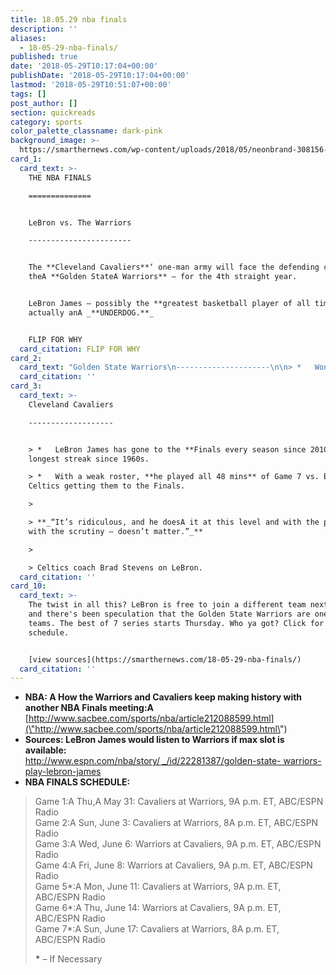 ```yaml
---
title: 18.05.29 nba finals
description: ''
aliases:
  - 18-05-29-nba-finals/
published: true
date: '2018-05-29T10:17:04+00:00'
publishDate: '2018-05-29T10:17:04+00:00'
lastmod: '2018-05-29T10:51:07+00:00'
tags: []
post_author: []
section: quickreads
category: sports
color_palette_classname: dark-pink
background_image: >-
  https://smarthernews.com/wp-content/uploads/2018/05/neonbrand-308156-unsplash-scaled.jpg
card_1:
  card_text: >-
    THE NBA FINALS

    ==============


    LeBron vs. The Warriors

    -----------------------


    The **Cleveland Cavaliers**‘ one-man army will face the defending champs
    theA **Golden StateA Warriors** – for the 4th straight year.


    LeBron James – possibly the **greatest basketball player of all time** – is
    actually anA _**UNDERDOG.**_


    FLIP FOR WHY
  card_citation: FLIP FOR WHY
card_2:
  card_text: "Golden State Warriors\n---------------------\n\n> *   Won 2 of the last 3 NBA Finals.\n> *   Deep bench with sharp-shooters.\n> \n> _**“Every game in the series takes on a different shape, but Game 7s are 10 times that because you throw everything you have out there on the floor. Just one last effort to get a win.a\x1D**  \n> _\n> \n> Warriors' Steph Curry before rallying his team to a Game 7 win to make Finals."
  card_citation: ''
card_3:
  card_text: >-
    Cleveland Cavaliers

    -------------------


    > *   LeBron James has gone to the **Finals every season since 2010** –
    longest streak since 1960s.

    > *   With a weak roster, **he played all 48 mins** of Game 7 vs. Boston
    Celtics getting them to the Finals.

    > 

    > **_“It’s ridiculous, and he doesA it at this level and with the pressure,
    with the scrutiny – doesn’t matter.”_**

    > 

    > Celtics coach Brad Stevens on LeBron.
  card_citation: ''
card_10:
  card_text: >-
    The twist in all this? LeBron is free to join a different team next season
    and there's been speculation that the Golden State Warriors are one of those
    teams. The best of 7 series starts Thursday. Who ya got? Click for the full
    schedule.


    [view sources](https://smarthernews.com/18-05-29-nba-finals/)
  card_citation: ''
---
```

*   **NBA: A How the Warriors and Cavaliers keep making history with another NBA Finals meeting:A** [http://www.sacbee.com/sports/nba/article212088599.html](\"http://www.sacbee.com/sports/nba/article212088599.html\")
*   **Sources: LeBron James would listen to Warriors if max slot is available:**  
    [http://www.espn.com/nba/story/ \_/id/22281387/golden-state- warriors-play-lebron-james](\"http://www.espn.com/nba/story/_/id/22281387/golden-state-warriors-play-lebron-james\")
*   **NBA FINALS SCHEDULE:**

> Game 1:A Thu,A May 31: Cavaliers at Warriors, 9A p.m. ET, ABC/ESPN Radio  
> Game 2:A Sun, June 3: Cavaliers at Warriors, 8A p.m. ET, ABC/ESPN Radio  
> Game 3:A Wed, June 6: Warriors at Cavaliers, 9A p.m. ET, ABC/ESPN Radio  
> Game 4:A Fri, June 8: Warriors at Cavaliers, 9A p.m. ET, ABC/ESPN Radio  
> Game 5\*:A Mon, June 11: Cavaliers at Warriors, 9A p.m. ET, ABC/ESPN Radio  
> Game 6\*:A Thu, June 14: Warriors at Cavaliers, 9A p.m. ET, ABC/ESPN Radio  
> Game 7\*:A Sun, June 17: Cavaliers at Warriors, 8A p.m. ET, ABC/ESPN Radio
> 
> **\*** – If Necessary